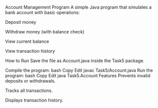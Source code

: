 Account Management Program
A simple Java program that simulates a bank account with basic operations:

Deposit money

Withdraw money (with balance check)

View current balance

View transaction history

How to Run
Save the file as Account.java inside the Task5 package.

Compile the program:
bash
Copy
Edit
javac Task5/Account.java
Run the program:
bash
Copy
Edit
java Task5.Account
Features
Prevents invalid deposits or withdrawals.

Tracks all transactions.

Displays transaction history.
